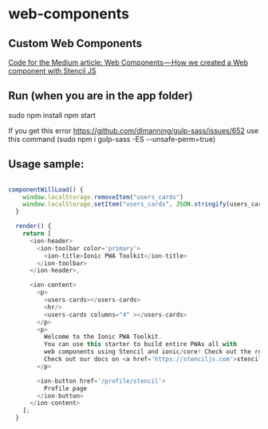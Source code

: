 # web-components
## Custom Web Components

[Code for the Medium article: Web Components — How we created a Web component with Stencil JS](https://medium.com/ionic-book/web-components-how-to-create-a-component-with-stencil-3753c20b1b12)


## Run (when you are in the app folder)
sudo npm install
npm start

If you get this error https://github.com/dlmanning/gulp-sass/issues/652 use this command (sudo npm i gulp-sass -ES --unsafe-perm=true)

## Usage sample:

```javascript

componentWillLoad() {
    window.localStorage.removeItem("users_cards")
    window.localStorage.setItem("users_cards", JSON.stringify(users_cards))
  }

  render() {
    return [
      <ion-header>
        <ion-toolbar color='primary'>
          <ion-title>Ionic PWA Toolkit</ion-title>
        </ion-toolbar>
      </ion-header>,

      <ion-content>
        <p>
          <users-cards></users-cards>
          <hr/>
          <users-cards columns="4" ></users-cards>
        </p>
        <p>
          Welcome to the Ionic PWA Toolkit.
          You can use this starter to build entire PWAs all with
          web components using Stencil and ionic/core! Check out the readme for everything that comes in this starter out of the box and
          Check out our docs on <a href='https://stenciljs.com'>stenciljs.com</a> to get started.
        </p>

        <ion-button href='/profile/stencil'>
          Profile page
        </ion-button>
      </ion-content>
    ];
  }
  ```
